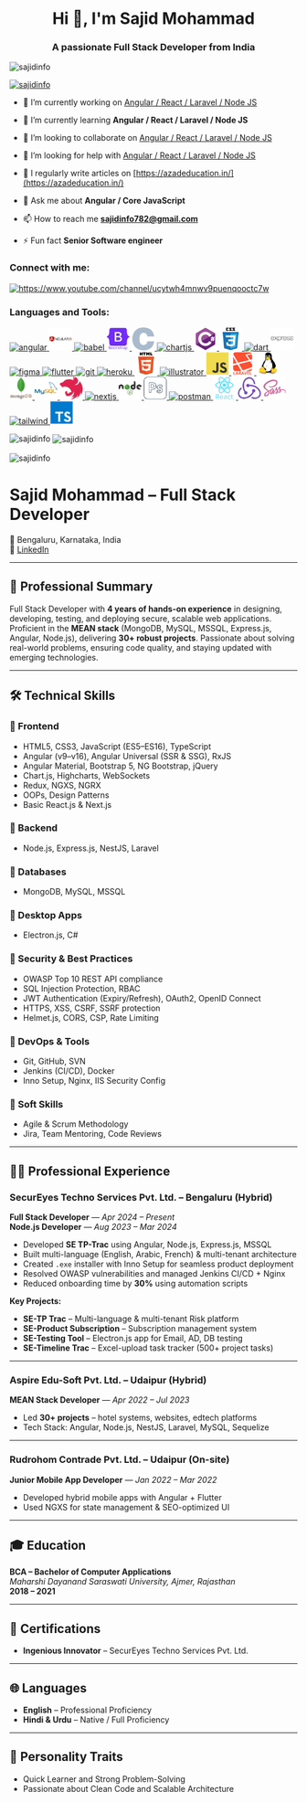 <h1 align="center">Hi 👋, I'm Sajid Mohammad</h1>
<h3 align="center">A passionate Full Stack Developer from India</h3>

<p align="left"> <img src="https://komarev.com/ghpvc/?username=sajidinfo&label=Profile%20views&color=0e75b6&style=flat" alt="sajidinfo" /> </p>

<p align="left"> <a href="https://github.com/ryo-ma/github-profile-trophy"><img src="https://github-profile-trophy.vercel.app/?username=sajidinfo" alt="sajidinfo" /></a> </p>

- 🔭 I’m currently working on [Angular / React / Laravel / Node JS](http://aonetourtravels.in/)

- 🌱 I’m currently learning **Angular / React / Laravel / Node JS**

- 👯 I’m looking to collaborate on [Angular / React / Laravel / Node JS](https://karnivillaudaipur.com/)

- 🤝 I’m looking for help with [Angular / React / Laravel / Node JS](https://azadeducation.in/)

- 📝 I regularly write articles on [https://azadeducation.in/](https://azadeducation.in/)

- 💬 Ask me about **Angular / Core JavaScript**

- 📫 How to reach me **sajidinfo782@gmail.com**

- ⚡ Fun fact **Senior Software engineer**

<h3 align="left">Connect with me:</h3>
<p align="left">
<a href="https://www.youtube.com/c/https://www.youtube.com/channel/ucytwh4mnwv9puenqooctc7w" target="blank"><img align="center" src="https://raw.githubusercontent.com/rahuldkjain/github-profile-readme-generator/master/src/images/icons/Social/youtube.svg" alt="https://www.youtube.com/channel/ucytwh4mnwv9puenqooctc7w" height="30" width="40" /></a>
</p>

<h3 align="left">Languages and Tools:</h3>
<p align="left"> <a href="https://angular.io" target="_blank" rel="noreferrer"> <img src="https://angular.io/assets/images/logos/angular/angular.svg" alt="angular" width="40" height="40"/> </a> <a href="https://angular.io" target="_blank" rel="noreferrer"> <img src="https://raw.githubusercontent.com/devicons/devicon/master/icons/angularjs/angularjs-original-wordmark.svg" alt="angularjs" width="40" height="40"/> </a> <a href="https://babeljs.io/" target="_blank" rel="noreferrer"> <img src="https://www.vectorlogo.zone/logos/babeljs/babeljs-icon.svg" alt="babel" width="40" height="40"/> </a> <a href="https://getbootstrap.com" target="_blank" rel="noreferrer"> <img src="https://raw.githubusercontent.com/devicons/devicon/master/icons/bootstrap/bootstrap-plain-wordmark.svg" alt="bootstrap" width="40" height="40"/> </a> <a href="https://www.cprogramming.com/" target="_blank" rel="noreferrer"> <img src="https://raw.githubusercontent.com/devicons/devicon/master/icons/c/c-original.svg" alt="c" width="40" height="40"/> </a> <a href="https://www.chartjs.org" target="_blank" rel="noreferrer"> <img src="https://www.chartjs.org/media/logo-title.svg" alt="chartjs" width="40" height="40"/> </a> <a href="https://www.w3schools.com/cs/" target="_blank" rel="noreferrer"> <img src="https://raw.githubusercontent.com/devicons/devicon/master/icons/csharp/csharp-original.svg" alt="csharp" width="40" height="40"/> </a> <a href="https://www.w3schools.com/css/" target="_blank" rel="noreferrer"> <img src="https://raw.githubusercontent.com/devicons/devicon/master/icons/css3/css3-original-wordmark.svg" alt="css3" width="40" height="40"/> </a> <a href="https://dart.dev" target="_blank" rel="noreferrer"> <img src="https://www.vectorlogo.zone/logos/dartlang/dartlang-icon.svg" alt="dart" width="40" height="40"/> </a> <a href="https://expressjs.com" target="_blank" rel="noreferrer"> <img src="https://raw.githubusercontent.com/devicons/devicon/master/icons/express/express-original-wordmark.svg" alt="express" width="40" height="40"/> </a> <a href="https://www.figma.com/" target="_blank" rel="noreferrer"> <img src="https://www.vectorlogo.zone/logos/figma/figma-icon.svg" alt="figma" width="40" height="40"/> </a> <a href="https://flutter.dev" target="_blank" rel="noreferrer"> <img src="https://www.vectorlogo.zone/logos/flutterio/flutterio-icon.svg" alt="flutter" width="40" height="40"/> </a> <a href="https://git-scm.com/" target="_blank" rel="noreferrer"> <img src="https://www.vectorlogo.zone/logos/git-scm/git-scm-icon.svg" alt="git" width="40" height="40"/> </a> <a href="https://heroku.com" target="_blank" rel="noreferrer"> <img src="https://www.vectorlogo.zone/logos/heroku/heroku-icon.svg" alt="heroku" width="40" height="40"/> </a> <a href="https://www.w3.org/html/" target="_blank" rel="noreferrer"> <img src="https://raw.githubusercontent.com/devicons/devicon/master/icons/html5/html5-original-wordmark.svg" alt="html5" width="40" height="40"/> </a> <a href="https://www.adobe.com/in/products/illustrator.html" target="_blank" rel="noreferrer"> <img src="https://www.vectorlogo.zone/logos/adobe_illustrator/adobe_illustrator-icon.svg" alt="illustrator" width="40" height="40"/> </a> <a href="https://developer.mozilla.org/en-US/docs/Web/JavaScript" target="_blank" rel="noreferrer"> <img src="https://raw.githubusercontent.com/devicons/devicon/master/icons/javascript/javascript-original.svg" alt="javascript" width="40" height="40"/> </a> <a href="https://laravel.com/" target="_blank" rel="noreferrer"> <img src="https://raw.githubusercontent.com/devicons/devicon/master/icons/laravel/laravel-plain-wordmark.svg" alt="laravel" width="40" height="40"/> </a> <a href="https://www.linux.org/" target="_blank" rel="noreferrer"> <img src="https://raw.githubusercontent.com/devicons/devicon/master/icons/linux/linux-original.svg" alt="linux" width="40" height="40"/> </a> <a href="https://www.mongodb.com/" target="_blank" rel="noreferrer"> <img src="https://raw.githubusercontent.com/devicons/devicon/master/icons/mongodb/mongodb-original-wordmark.svg" alt="mongodb" width="40" height="40"/> </a> <a href="https://www.mysql.com/" target="_blank" rel="noreferrer"> <img src="https://raw.githubusercontent.com/devicons/devicon/master/icons/mysql/mysql-original-wordmark.svg" alt="mysql" width="40" height="40"/> </a> <a href="https://nestjs.com/" target="_blank" rel="noreferrer"> <img src="https://raw.githubusercontent.com/devicons/devicon/master/icons/nestjs/nestjs-plain.svg" alt="nestjs" width="40" height="40"/> </a> <a href="https://nextjs.org/" target="_blank" rel="noreferrer"> <img src="https://cdn.worldvectorlogo.com/logos/nextjs-2.svg" alt="nextjs" width="40" height="40"/> </a> <a href="https://nodejs.org" target="_blank" rel="noreferrer"> <img src="https://raw.githubusercontent.com/devicons/devicon/master/icons/nodejs/nodejs-original-wordmark.svg" alt="nodejs" width="40" height="40"/> </a> <a href="https://www.photoshop.com/en" target="_blank" rel="noreferrer"> <img src="https://raw.githubusercontent.com/devicons/devicon/master/icons/photoshop/photoshop-line.svg" alt="photoshop" width="40" height="40"/> </a> <a href="https://postman.com" target="_blank" rel="noreferrer"> <img src="https://www.vectorlogo.zone/logos/getpostman/getpostman-icon.svg" alt="postman" width="40" height="40"/> </a> <a href="https://reactjs.org/" target="_blank" rel="noreferrer"> <img src="https://raw.githubusercontent.com/devicons/devicon/master/icons/react/react-original-wordmark.svg" alt="react" width="40" height="40"/> </a> <a href="https://redux.js.org" target="_blank" rel="noreferrer"> <img src="https://raw.githubusercontent.com/devicons/devicon/master/icons/redux/redux-original.svg" alt="redux" width="40" height="40"/> </a> <a href="https://sass-lang.com" target="_blank" rel="noreferrer"> <img src="https://raw.githubusercontent.com/devicons/devicon/master/icons/sass/sass-original.svg" alt="sass" width="40" height="40"/> </a> <a href="https://tailwindcss.com/" target="_blank" rel="noreferrer"> <img src="https://www.vectorlogo.zone/logos/tailwindcss/tailwindcss-icon.svg" alt="tailwind" width="40" height="40"/> </a> <a href="https://www.typescriptlang.org/" target="_blank" rel="noreferrer"> <img src="https://raw.githubusercontent.com/devicons/devicon/master/icons/typescript/typescript-original.svg" alt="typescript" width="40" height="40"/> </a> </p>

<p><img align="left" src="https://github-readme-stats.vercel.app/api/top-langs?username=sajidinfo&show_icons=true&locale=en&layout=compact" alt="sajidinfo" /></p>

<p>&nbsp;<img align="center" src="https://github-readme-stats.vercel.app/api?username=sajidinfo&show_icons=true&locale=en" alt="sajidinfo" /></p>

<p><img align="center" src="https://github-readme-streak-stats.herokuapp.com/?user=sajidinfo&" alt="sajidinfo" /></p>

# Sajid Mohammad – Full Stack Developer  
📍 Bengaluru, Karnataka, India  
🔗 [LinkedIn](https://www.linkedin.com/in/md-sajidmohammad)

---

## 💼 Professional Summary  
Full Stack Developer with **4 years of hands-on experience** in designing, developing, testing, and deploying secure, scalable web applications. Proficient in the **MEAN stack** (MongoDB, MySQL, MSSQL, Express.js, Angular, Node.js), delivering **30+ robust projects**. Passionate about solving real-world problems, ensuring code quality, and staying updated with emerging technologies.

---

## 🛠️ Technical Skills  

### 🔷 Frontend  
- HTML5, CSS3, JavaScript (ES5–ES16), TypeScript  
- Angular (v9–v16), Angular Universal (SSR & SSG), RxJS  
- Angular Material, Bootstrap 5, NG Bootstrap, jQuery  
- Chart.js, Highcharts, WebSockets  
- Redux, NGXS, NGRX  
- OOPs, Design Patterns  
- Basic React.js & Next.js  

### 🔷 Backend  
- Node.js, Express.js, NestJS, Laravel  

### 🔷 Databases  
- MongoDB, MySQL, MSSQL  

### 🔷 Desktop Apps  
- Electron.js, C#  

### 🔐 Security & Best Practices  
- OWASP Top 10 REST API compliance  
- SQL Injection Protection, RBAC  
- JWT Authentication (Expiry/Refresh), OAuth2, OpenID Connect  
- HTTPS, XSS, CSRF, SSRF protection  
- Helmet.js, CORS, CSP, Rate Limiting  

### 🔧 DevOps & Tools  
- Git, GitHub, SVN  
- Jenkins (CI/CD), Docker  
- Inno Setup, Nginx, IIS Security Config  

### 🤝 Soft Skills  
- Agile & Scrum Methodology  
- Jira, Team Mentoring, Code Reviews  

---

## 👨‍💻 Professional Experience  

### **SecurEyes Techno Services Pvt. Ltd. – Bengaluru (Hybrid)**  
**Full Stack Developer** — *Apr 2024 – Present*  
**Node.js Developer** — *Aug 2023 – Mar 2024*  
- Developed **SE TP-Trac** using Angular, Node.js, Express.js, MSSQL  
- Built multi-language (English, Arabic, French) & multi-tenant architecture  
- Created `.exe` installer with Inno Setup for seamless product deployment  
- Resolved OWASP vulnerabilities and managed Jenkins CI/CD + Nginx  
- Reduced onboarding time by **30%** using automation scripts  

**Key Projects:**  
- **SE-TP Trac** – Multi-language & multi-tenant Risk platform  
- **SE-Product Subscription** – Subscription management system  
- **SE-Testing Tool** – Electron.js app for Email, AD, DB testing  
- **SE-Timeline Trac** – Excel-upload task tracker (500+ project tasks)  

---

### **Aspire Edu-Soft Pvt. Ltd. – Udaipur (Hybrid)**  
**MEAN Stack Developer** — *Apr 2022 – Jul 2023*  
- Led **30+ projects** – hotel systems, websites, edtech platforms  
- Tech Stack: Angular, Node.js, NestJS, Laravel, MySQL, Sequelize  

---

### **Rudrohom Contrade Pvt. Ltd. – Udaipur (On-site)**  
**Junior Mobile App Developer** — *Jan 2022 – Mar 2022*  
- Developed hybrid mobile apps with Angular + Flutter  
- Used NGXS for state management & SEO-optimized UI  

---

## 🎓 Education  
**BCA – Bachelor of Computer Applications**  
*Maharshi Dayanand Saraswati University, Ajmer, Rajasthan*  
**2018 – 2021**

---

## 🏅 Certifications  
- **Ingenious Innovator** – SecurEyes Techno Services Pvt. Ltd.

---

## 🌐 Languages  
- **English** – Professional Proficiency  
- **Hindi & Urdu** – Native / Full Proficiency  

---

## 🧠 Personality Traits  
- Quick Learner and Strong Problem-Solving  
- Passionate about Clean Code and Scalable Architecture  

